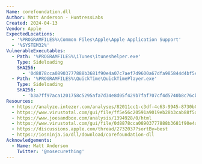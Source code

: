 ```yaml
---
Name: corefoundation.dll
Author: Matt Anderson - HuntressLabs
Created: 2024-04-13
Vendor: Apple
ExpectedLocations:
  - '%PROGRAMFILES%\Common Files\Apple\Apple Application Support'
  - '%SYSTEM32%'
VulnerableExecutables:
  - Path: '%PROGRAMFILES%\iTunes\ituneshelper.exe'
    Type: Sideloading
    SHA256:
      - '0d8878cca08903777888b3681f90e4a07c7aef7d9600a67dfa985844d4bf5eda'
  - Path: '%PROGRAMFILES%\QuickTime\QuickTimePlayer.exe'
    Type: Sideloading
    SHA256:
      - 'b3a7ff97aca1201758c5295afa7d34e8d05f429b7faf707cf4d5740b8c76cb61'
Resources:
  - https://analyze.intezer.com/analyses/82011cc1-c3df-4c63-9945-8730b0d1cf3e
  - https://www.virustotal.com/gui/file/ff5e56c20591a9019eb28b3cab88f5a240657c1c360bf01ad3a6d417fa10b7f5
  - https://www.joesandbox.com/analysis/1394928/0/html
  - https://www.virustotal.com/gui/file/0d8878cca08903777888b3681f90e4a07c7aef7d9600a67dfa985844d4bf5eda/details
  - https://discussions.apple.com/thread/2732037?sortBy=best
  - https://iosninja.io/dll/download/corefoundation-dll
Acknowledgements:
  - Name: Matt Anderson
    Twitter: '@nosecurething'
---
```


